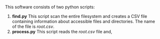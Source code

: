 This software consists of two python scripts:

1. **find.py** This script scan the entire filesystem and creates a CSV file containing information about accessible files and directories. The name of the file is *root.csv*.
1. **process.py** This script reads the *root.csv* file and,
